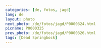```yaml
---
categories: [de, fotos, jagd]
lang: de
layout: photo
next_photo: /de/fotos/jagd/P0000324.html
picname: P0000325
prev_photo: /de/fotos/jagd/P0000326.html
tags: [Dead Springbock]
---
```

